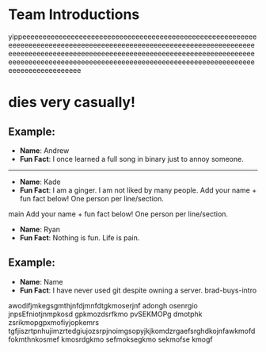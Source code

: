 # Team Introductions
yippeeeeeeeeeeeeeeeeeeeeeeeeeeeeeeeeeeeeeeeeeeeeeeeeeeeeeeeeeeeeeeeeeeeeeeeeeeeeeeeeeeeeeeeeeeeeeeeeeeeeeeeeeeeeeeeeeeeeeeeeeeeeeeeeeeeeeeeeeeeeeeeeeeeeeeeeeeeeeeeeeeeeeeeeeeeeeeeeeeeeeeeeeeeeeeeeeeeeeeeeeeeeeeeeeeeeeeeeeeeeeeeeeeeeeeeeeeeeeeeeeeeeeeeeeeeeeeeeeee

dies very casually!
=======
## Example:
- **Name**: Andrew
- **Fun Fact**: I once learned a full song in binary just to annoy someone.

---


- **Name**: Kade
- **Fun Fact**: I am a ginger. I am not liked by many people.
Add your name + fun fact below! One person per line/section.

main
Add your name + fun fact below! One person per line/section.

- **Name**: Ryan
- **Fun Fact**: Nothing is fun. Life is pain.

## Example:
- **Name**: Name
- **Fun Fact**: I have never used git despite owning a server.
brad-buys-intro

awodifjmkegsgmthjnfdjmnfdtgkmoserjnf adongh osenrgio jnpsEfniotjnmpkosd gpkmozdsrfkmo pvSEKMOPg dmotphk zsrikmopgpxmofiyjopkemrs tgfjiszrtpnhujimzrtedgiujozsrpjnoimgsopyjkjkomdzrgaefsrghdkojnfawkmofdfokmthnkosmef kmosrdgkmo sefmoksegkmo sekmofse kmogf
